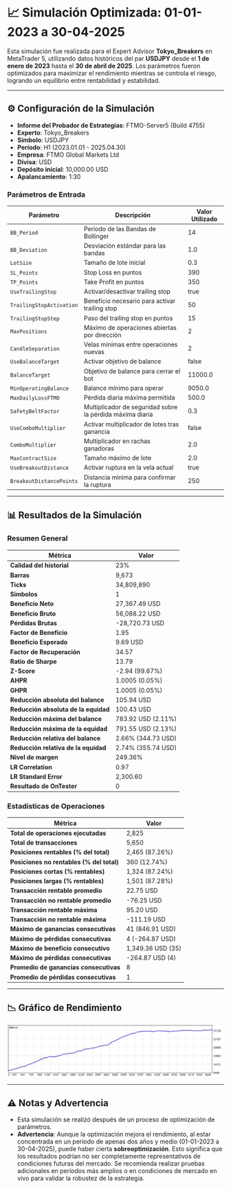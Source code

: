 # 📈 Simulación Optimizada: 01-01-2023 a 30-04-2025

Esta simulación fue realizada para el Expert Advisor **Tokyo_Breakers** en MetaTrader 5, utilizando datos históricos del par **USDJPY** desde el **1 de enero de 2023** hasta el **30 de abril de 2025**. Los parámetros fueron optimizados para maximizar el rendimiento mientras se controla el riesgo, logrando un equilibrio entre rentabilidad y estabilidad.

---

## ⚙️ Configuración de la Simulación

- **Informe del Probador de Estrategias**: FTMO-Server5 (Build 4755)
- **Experto**: Tokyo_Breakers
- **Símbolo**: USDJPY
- **Período**: H1 (2023.01.01 - 2025.04.30)
- **Empresa**: FTMO Global Markets Ltd
- **Divisa**: USD
- **Depósito inicial**: 10,000.00 USD
- **Apalancamiento**: 1:30

### Parámetros de Entrada

| Parámetro                   | Descripción                                               | Valor Utilizado   |
|-----------------------------|-----------------------------------------------------------|-------------------|
| `BB_Period`                 | Periodo de las Bandas de Bollinger                        | 14                |
| `BB_Deviation`              | Desviación estándar para las bandas                       | 1.0               |
| `LotSize`                   | Tamaño de lote inicial                                    | 0.3               |
| `SL_Points`                 | Stop Loss en puntos                                       | 390               |
| `TP_Points`                 | Take Profit en puntos                                     | 350               |
| `UseTrailingStop`           | Activar/desactivar trailing stop                          | true              |
| `TrailingStopActivation`    | Beneficio necesario para activar trailing stop            | 50                |
| `TrailingStopStep`          | Paso del trailing stop en puntos                          | 15                |
| `MaxPositions`              | Máximo de operaciones abiertas por dirección              | 2                 |
| `CandleSeparation`          | Velas mínimas entre operaciones nuevas                    | 2                 |
| `UseBalanceTarget`          | Activar objetivo de balance                               | false             |
| `BalanceTarget`             | Objetivo de balance para cerrar el bot                    | 11000.0           |
| `MinOperatingBalance`       | Balance mínimo para operar                                | 9050.0            |
| `MaxDailyLossFTMO`          | Pérdida diaria máxima permitida                           | 500.0             |
| `SafetyBeltFactor`          | Multiplicador de seguridad sobre la pérdida máxima diaria | 0.3               |
| `UseComboMultiplier`        | Activar multiplicador de lotes tras ganancia              | false             |
| `ComboMultiplier`           | Multiplicador en rachas ganadoras                         | 2.0               |
| `MaxContractSize`           | Tamaño máximo de lote                                     | 2.0               |
| `UseBreakoutDistance`       | Activar ruptura en la vela actual                         | true              |
| `BreakoutDistancePoints`    | Distancia mínima para confirmar la ruptura                | 250               |

---

## 📊 Resultados de la Simulación

### Resumen General

| Métrica                          | Valor              |
|----------------------------------|--------------------|
| **Calidad del historial**        | 23%               |
| **Barras**                       | 9,673             |
| **Ticks**                        | 34,809,890        |
| **Símbolos**                     | 1                 |
| **Beneficio Neto**               | 27,367.49 USD     |
| **Beneficio Bruto**              | 56,088.22 USD     |
| **Pérdidas Brutas**              | -28,720.73 USD    |
| **Factor de Beneficio**          | 1.95              |
| **Beneficio Esperado**           | 9.69 USD          |
| **Factor de Recuperación**       | 34.57             |
| **Ratio de Sharpe**              | 13.79             |
| **Z-Score**                      | -2.94 (99.67%)    |
| **AHPR**                         | 1.0005 (0.05%)    |
| **GHPR**                         | 1.0005 (0.05%)    |
| **Reducción absoluta del balance** | 105.94 USD      |
| **Reducción absoluta de la equidad** | 100.43 USD    |
| **Reducción máxima del balance** | 783.92 USD (2.11%) |
| **Reducción máxima de la equidad** | 791.55 USD (2.13%) |
| **Reducción relativa del balance** | 2.66% (344.73 USD) |
| **Reducción relativa de la equidad** | 2.74% (355.74 USD) |
| **Nivel de margen**              | 249.36%           |
| **LR Correlation**               | 0.97              |
| **LR Standard Error**            | 2,300.60          |
| **Resultado de OnTester**        | 0                 |

### Estadísticas de Operaciones

| Métrica                                   | Valor              |
|-------------------------------------------|--------------------|
| **Total de operaciones ejecutadas**       | 2,825             |
| **Total de transacciones**                | 5,650             |
| **Posiciones rentables (% del total)**    | 2,465 (87.26%)    |
| **Posiciones no rentables (% del total)** | 360 (12.74%)      |
| **Posiciones cortas (% rentables)**       | 1,324 (87.24%)    |
| **Posiciones largas (% rentables)**       | 1,501 (87.28%)    |
| **Transacción rentable promedio**         | 22.75 USD         |
| **Transacción no rentable promedio**      | -76.25 USD        |
| **Transacción rentable máxima**           | 95.20 USD         |
| **Transacción no rentable máxima**        | -111.19 USD       |
| **Máximo de ganancias consecutivas**      | 41 (846.91 USD)   |
| **Máximo de pérdidas consecutivas**       | 4 (-264.87 USD)   |
| **Máximo de beneficio consecutivo**       | 1,349.36 USD (35) |
| **Máximo de pérdidas consecutivas**       | -264.87 USD (4)   |
| **Promedio de ganancias consecutivas**    | 8                 |
| **Promedio de pérdidas consecutivas**     | 1                 |

---

## 📉 Gráfico de Rendimiento

![Gráfico General](ReportTester-550097663.png)

---

## ⚠️ Notas y Advertencia

- Esta simulación se realizó después de un proceso de optimización de parámetros.
- **Advertencia**: Aunque la optimización mejora el rendimiento, al estar concentrada en un período de apenas dos años y medio (01-01-2023 a 30-04-2025), puede haber cierta **sobreoptimización**. Esto significa que los resultados podrían no ser completamente representativos de condiciones futuras del mercado. Se recomienda realizar pruebas adicionales en períodos más amplios o en condiciones de mercado en vivo para validar la robustez de la estrategia.